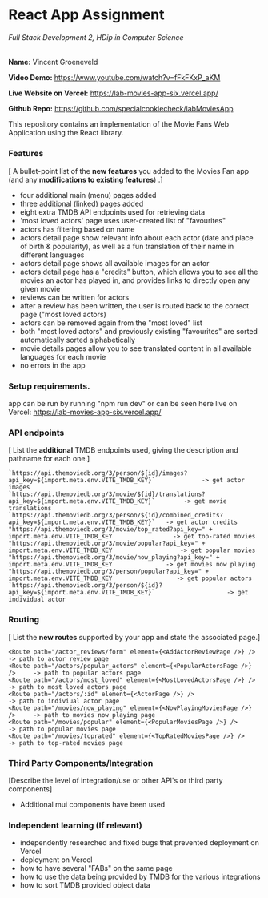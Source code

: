 # React App Assignment

###### Full Stack Development 2, HDip in Computer Science

__Name:__ Vincent Groeneveld

__Video Demo:__ https://www.youtube.com/watch?v=fFkFKxP_aKM

__Live Website on Vercel:__ https://lab-movies-app-six.vercel.app/

__Github Repo:__ https://github.com/specialcookiecheck/labMoviesApp

This repository contains an implementation of the Movie Fans Web Application using the React library. 

### Features
[ A bullet-point list of the __new features__ you added to the Movies Fan app (and any **modifications to existing features**) .]

- four additional main (menu) pages added
- three additional (linked) pages added
- eight extra TMDB API endpoints used for retrieving data
- 'most loved actors' page uses user-created list of "favourites"
- actors has filtering based on name
- actors detail page show relevant info about each actor (date and place of birth & popularity), as well as a fun translation of their name in different languages
- actors detail page shows all available images for an actor
- actors detail page has a "credits" button, which allows you to see all the movies an actor has played in, and provides links to directly open any given movie
- reviews can be written for actors
- after a review has been written, the user is routed back to the correct page ("most loved actors)
- actors can be removed again from the "most loved" list
- both "most loved actors" and previously existing "favourites" are sorted automatically sorted alphabetically
- movie details pages allow you to see translated content in all available languages for each movie
- no errors in the app

### Setup requirements.

app can be run by running "npm run dev" or can be seen here live on Vercel: https://lab-movies-app-six.vercel.app/

### API endpoints

[ List the __additional__ TMDB endpoints used, giving the description and pathname for each one.] 

    `https://api.themoviedb.org/3/person/${id}/images?api_key=${import.meta.env.VITE_TMDB_KEY}`             -> get actor images
    `https://api.themoviedb.org/3/movie/${id}/translations?api_key=${import.meta.env.VITE_TMDB_KEY}`        -> get movie translations
    `https://api.themoviedb.org/3/person/${id}/combined_credits?api_key=${import.meta.env.VITE_TMDB_KEY}`   -> get actor credits
    "https://api.themoviedb.org/3/movie/top_rated?api_key=" + import.meta.env.VITE_TMDB_KEY                 -> get top-rated movies
    "https://api.themoviedb.org/3/movie/popular?api_key=" + import.meta.env.VITE_TMDB_KEY                   -> get popular movies
    "https://api.themoviedb.org/3/movie/now_playing?api_key=" + import.meta.env.VITE_TMDB_KEY               -> get movies now playing
    "https://api.themoviedb.org/3/person/popular?api_key=" + import.meta.env.VITE_TMDB_KEY                  -> get popular actors
    `https://api.themoviedb.org/3/person/${id}?api_key=${import.meta.env.VITE_TMDB_KEY}`                    -> get individual actor


### Routing

[ List the __new routes__ supported by your app and state the associated page.]

    <Route path="/actor_reviews/form" element={<AddActorReviewPage />} />       -> path to actor review page
    <Route path="/actors/popular_actors" element={<PopularActorsPage />} />     -> path to popular actors page
    <Route path="/actors/most_loved" element={<MostLovedActorsPage />} />       -> path to most loved actors page
    <Route path="/actors/:id" element={<ActorPage />} />                        -> path to indiviual actor page
    <Route path="/movies/now_playing" element={<NowPlayingMoviesPage />} />     -> path to movies now playing page
    <Route path="/movies/popular" element={<PopularMoviesPage />} />            -> path to popular movies page
    <Route path="/movies/toprated" element={<TopRatedMoviesPage />} />          -> path to top-rated movies page

### Third Party Components/Integration

[Describe the level of  integration/use or other API's or third party components]

- Additional mui components have been used

### Independent learning (If relevant)

- independently researched and fixed bugs that prevented deployment on Vercel
- deployment on Vercel
- how to have several "FABs" on the same page
- how to use the data being provided by TMDB for the various integrations
- how to sort TMDB provided object data


